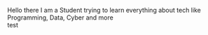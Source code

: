 Hello there I am a Student trying to learn everything about tech like Programming, Data, Cyber and more
<br>
test
